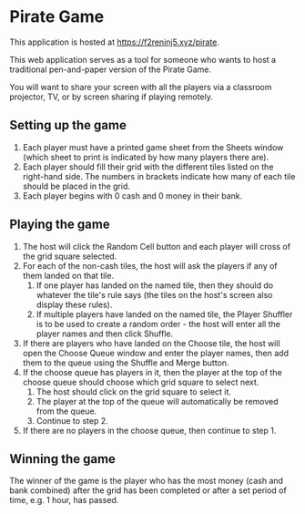 # Pirate Game

This application is hosted at <https://f2reninj5.xyz/pirate>.

This web application serves as a tool for someone who wants to host a traditional pen-and-paper version of the Pirate Game.

You will want to share your screen with all the players via a classroom projector, TV, or by screen sharing if playing remotely.

## Setting up the game

1. Each player must have a printed game sheet from the Sheets window (which sheet to print is indicated by how many players there are).
2. Each player should fill their grid with the different tiles listed on the right-hand side. The numbers in brackets indicate how many of each tile should be placed in the grid.
3. Each player begins with 0 cash and 0 money in their bank.

## Playing the game

1. The host will click the Random Cell button and each player will cross of the grid square selected.
2. For each of the non-cash tiles, the host will ask the players if any of them landed on that tile.
    1. If one player has landed on the named tile, then they should do whatever the tile's rule says (the tiles on the host's screen also display these rules).
    2. If multiple players have landed on the named tile, the Player Shuffler is to be used to create a random order - the host will enter all the player names and then click Shuffle.
3. If there are players who have landed on the Choose tile, the host will open the Choose Queue window and enter the player names, then add them to the queue using the Shuffle and Merge button.
4. If the choose queue has players in it, then the player at the top of the choose queue should choose which grid square to select next.
    1. The host should click on the grid square to select it.
    2. The player at the top of the queue will automatically be removed from the queue.
    3. Continue to step 2.
5. If there are no players in the choose queue, then continue to step 1.

## Winning the game

The winner of the game is the player who has the most money (cash and bank combined) after the grid has been completed or after a set period of time, e.g. 1 hour, has passed.
